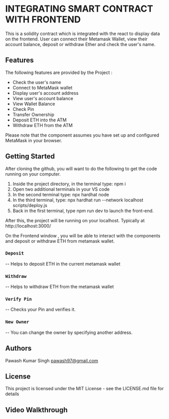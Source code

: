 # INTEGRATING SMART CONTRACT WITH FRONTEND
This is a solidity contract which is integrated with the react to display data on the frontend. User can connect their Metamask Wallet, view their account balance, deposit or withdraw Ether and check the user's name.
## Features

The following features are provided by the Project :

- Check the user's name
- Connect to MetaMask wallet
- Display user's account address
- View user's account balance
- View Wallet Balance
- Check Pin
- Transfer Ownership
- Deposit ETH into the ATM
- Withdraw ETH from the ATM

  
Please note that the component assumes you have set up and configured MetaMask in your browser.

## Getting Started

After cloning the github, you will want to do the following to get the code running on your computer.

1. Inside the project directory, in the terminal type: npm i
2. Open two additional terminals in your VS code
3. In the second terminal type: npx hardhat node
4. In the third terminal, type: npx hardhat run --network localhost scripts/deploy.js
5. Back in the first terminal, type npm run dev to launch the front-end.

After this, the project will be running on your localhost. 
Typically at http://localhost:3000/

On the Frontend window , you will be able to interact with the components and deposit or withdraw ETH from metamask wallet.
### `Deposit` 
-- Helps to deposit ETH in the current metamask wallet
### `Withdraw` 
-- Helps to withdraw ETH from the metamask wallet
### `Verify Pin`
-- Checks your Pin and verifies it.
### `New Owner`
-- You can change the owner by specifying another address.

## Authors

Pawash Kumar Singh
pawash97@gmail.com

## License

This project is licensed under the MIT License - see the LICENSE.md file for details

## Video Walkthrough
